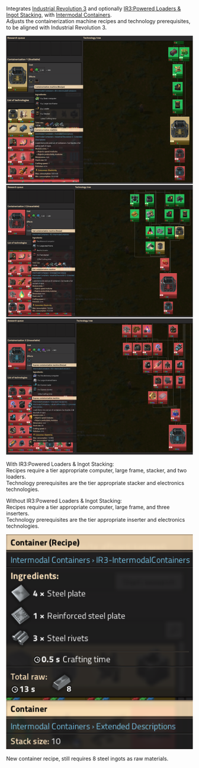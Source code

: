 Integrates [Industrial Revolution 3](https://mods.factorio.com/mod/IndustrialRevolution3) and optionally [IR3:Powered Loaders & Ingot Stacking](https://mods.factorio.com/mod/IndustrialRevolution3LoadersStacking), with [Intermodal Containers](https://mods.factorio.com/mod/IntermodalContainers).  
Adjusts the containerization machine recipes and technology prerequisites, to be aligned with Industrial Revolution 3.  

![pic 1](/ir3-ic.png)  
![pic 2](/ir3-fast-ic.png)  
![pic 3](/ir3-express-ic.png)  

With IR3:Powered Loaders & Ingot Stacking:  
Recipes require a tier appropriate computer, large frame, stacker, and two loaders.  
Technology prerequisites are the tier appropriate stacker and electronics technologies.  
  
Without IR3:Powered Loaders & Ingot Stacking:  
Recipes require a tier appropriate computer, large frame, and three inserters.  
Technology prerequisites are the tier appropriate inserter and electronics technologies.  

![pic 4](/container-recipe.png)  

New container recipe, still requires 8 steel ingots as raw materials.  
